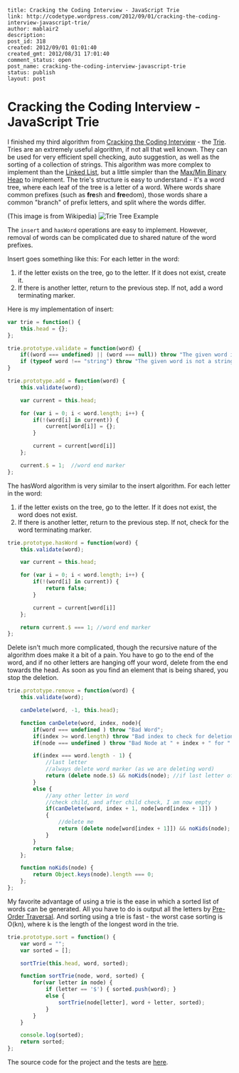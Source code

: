 ```
title: Cracking the Coding Interview - JavaScript Trie
link: http://codetype.wordpress.com/2012/09/01/cracking-the-coding-interview-javascript-trie/
author: mablair2
description:
post_id: 318
created: 2012/09/01 01:01:40
created_gmt: 2012/08/31 17:01:40
comment_status: open
post_name: cracking-the-coding-interview-javascript-trie
status: publish
layout: post
```

# Cracking the Coding Interview - JavaScript Trie

I finished my third algorithm from [Cracking the Coding Interview](http://www.amazon.com/gp/product/098478280X/ref=as_li_qf_sp_asin_il_tl?ie=UTF8&camp=1789&creative=9325&creativeASIN=098478280X&linkCode=as2&tag=aplfopoex-20) - the [Trie](http://en.wikipedia.org/wiki/Trie). Tries are an extremely useful algorithm, if not all that well known. They can be used for very efficient spell checking, auto suggestion, as well as the sorting of a collection of strings. This algorithm was more complex to implement than the [Linked List](/posts/20120824-cracking-the-coding-interview-javascript-singly-linked-list), but a little simpler than the [Max/Min Binary Heap](/posts/20120829-cracking-the-coding-interview-javascript-minmax-binary-heap) to implement. The trie's structure is easy to understand - it's a word tree, where each leaf of the tree is a letter of a word. Where words share common prefixes (such as **fre**sh and **fre**edom), those words share a common "branch" of prefix letters, and split where the words differ.

(This image is from Wikipedia)
![Trie Tree Example](http://upload.wikimedia.org/wikipedia/commons/thumb/b/be/Trie_example.svg/250px-Trie_example.svg.png)

The `insert` and `hasWord` operations are easy to implement. However, removal of words can be complicated due to shared nature of the word prefixes.

Insert goes something like this: For each letter in the word:

  1. if the letter exists on the tree, go to the letter. If it does not exist, create it.
  2. If there is another letter, return to the previous step. If not, add a word terminating marker.

Here is my implementation of insert:
``` js
var trie = function() {
    this.head = {};
};

trie.prototype.validate = function(word) {
    if((word === undefined) || (word === null)) throw "The given word is invalid.";
    if (typeof word !== "string") throw "The given word is not a string";
}

trie.prototype.add = function(word) {
    this.validate(word);

    var current = this.head;

    for (var i = 0; i < word.length; i++) {
        if(!(word[i] in current)) {
            current[word[i]] = {};
        }

        current = current[word[i]]
    };

    current.$ = 1;  //word end marker
};
```

 The hasWord algorithm is very similar to the insert algorithm. For each letter in the word:
  1. if the letter exists on the tree, go to the letter. If it does not exist, the word does not exist.
  2. If there is another letter, return to the previous step. If not, check for the word terminating marker.

``` js
trie.prototype.hasWord = function(word) {
    this.validate(word);

    var current = this.head;

    for (var i = 0; i < word.length; i++) {
        if(!(word[i] in current)) {
            return false;
        }

        current = current[word[i]]
    };

    return current.$ === 1; //word end marker
};
```

 Delete isn't much more complicated, though the recursive nature of the algorithm does make it a bit of a pain. You have to go to the end of the word, and if no other letters are hanging off your word, delete from the end towards the head. As soon as you find an element that is being shared, you stop the deletion.

``` js
trie.prototype.remove = function(word) {
    this.validate(word);

    canDelete(word, -1, this.head);

    function canDelete(word, index, node){
        if(word === undefined ) throw "Bad Word";
        if(index >= word.length) throw "Bad index to check for deletion.";
        if(node === undefined ) throw "Bad Node at " + index + " for " + word;

        if(index === word.length - 1) {
            //last letter
            //always delete word marker (as we are deleting word)
            return (delete node.$) && noKids(node); //if last letter of word, should be empty.
        }
        else {
            //any other letter in word
            //check child, and after child check, I am now empty
            if(canDelete(word, index + 1, node[word[index + 1]]) )
            {
                //delete me
                return (delete node[word[index + 1]]) && noKids(node);
            }
        }
        return false;
    };

    function noKids(node) {
        return Object.keys(node).length === 0;
    };
};
```

 My favorite advantage of using a trie is the ease in which a sorted list of words can be generated. All you have to do is output all the letters by [Pre-Order Traversal](http://en.wikipedia.org/wiki/Pre-order_traversal). And sorting using a trie is fast - the worst case sorting is O(kn), where k is the length of the longest word in the trie.

``` js
trie.prototype.sort = function() {
    var word = "";
    var sorted = [];

    sortTrie(this.head, word, sorted);

    function sortTrie(node, word, sorted) {
        for(var letter in node) {
            if (letter == '$') { sorted.push(word); }
            else {
                sortTrie(node[letter], word + letter, sorted);
            }
        }
    }

    console.log(sorted);
    return sorted;
};
```

The source code for the project and the tests are [here](https://github.com/duereg/js-algorithms).